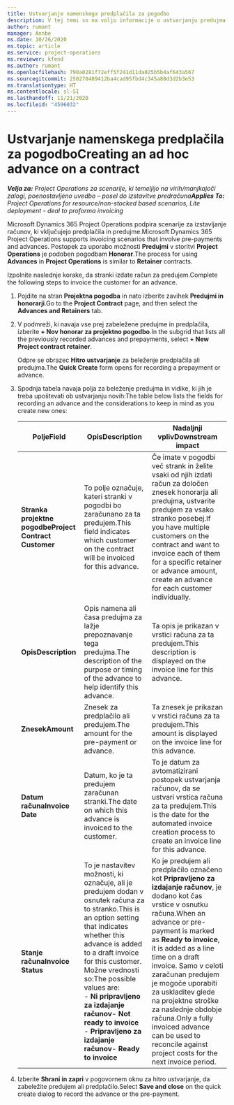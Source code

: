 ```yaml
---
title: Ustvarjanje namenskega predplačila za pogodbo
description: V tej temi so na voljo informacije o ustvarjanju predujma za pogodbo, kot je potrebno.
author: rumant
manager: Annbe
ms.date: 10/26/2020
ms.topic: article
ms.service: project-operations
ms.reviewer: kfend
ms.author: rumant
ms.openlocfilehash: 790a0281f72eff5f241d11da025b5b4af643a567
ms.sourcegitcommit: 250270409412ba4cad95fbd4c345a80d3d2b3e53
ms.translationtype: HT
ms.contentlocale: sl-SI
ms.lasthandoff: 11/21/2020
ms.locfileid: "4596032"
---
```

# <a name="creating-an-ad-hoc-advance-on-a-contract"></a><span data-ttu-id="b9785-103">Ustvarjanje namenskega predplačila za pogodbo</span><span class="sxs-lookup"><span data-stu-id="b9785-103">Creating an ad hoc advance on a contract</span></span>

<span data-ttu-id="b9785-104">_**Velja za:** Project Operations za scenarije, ki temeljijo na virih/manjkajoči zalogi, poenostavljeno uvedbo – posel do izstavitve predračuna_</span><span class="sxs-lookup"><span data-stu-id="b9785-104">_**Applies To:** Project Operations for resource/non-stocked based scenarios, Lite deployment - deal to proforma invoicing_</span></span>

<span data-ttu-id="b9785-105">Microsoft Dynamics 365 Project Operations podpira scenarije za izstavljanje računov, ki vključujejo predplačila in predujme.</span><span class="sxs-lookup"><span data-stu-id="b9785-105">Microsoft Dynamics 365 Project Operations supports invoicing scenarios that involve pre-payments and advances.</span></span> <span data-ttu-id="b9785-106">Postopek za uporabo možnosti **Predujmi** v storitvi **Project Operations** je podoben pogodbam **Honorar**.</span><span class="sxs-lookup"><span data-stu-id="b9785-106">The process for using **Advances** in **Project Operations** is similar to **Retainer** contracts.</span></span> 

<span data-ttu-id="b9785-107">Izpolnite naslednje korake, da stranki izdate račun za predujem.</span><span class="sxs-lookup"><span data-stu-id="b9785-107">Complete the following steps to invoice the customer for an advance.</span></span>

1. <span data-ttu-id="b9785-108">Pojdite na stran **Projektna pogodba** in nato izberite zavihek **Predujmi in honorarji**.</span><span class="sxs-lookup"><span data-stu-id="b9785-108">Go to the **Project Contract** page, and then select the **Advances and Retainers** tab.</span></span>
2. <span data-ttu-id="b9785-109">V podmreži, ki navaja vse prej zabeležene predujme in predplačila, izberite **+ Nov honorar za projektno pogodbo**.</span><span class="sxs-lookup"><span data-stu-id="b9785-109">In the subgrid that lists all the previously recorded advances and prepayments, select **+ New Project contract retainer**.</span></span> 

    <span data-ttu-id="b9785-110">Odpre se obrazec **Hitro ustvarjanje** za beleženje predplačila ali predujma.</span><span class="sxs-lookup"><span data-stu-id="b9785-110">The **Quick Create** form opens for recording a prepayment or advance.</span></span>
    
3. <span data-ttu-id="b9785-111">Spodnja tabela navaja polja za beleženje predujma in vidike, ki jih je treba upoštevati ob ustvarjanju novih:</span><span class="sxs-lookup"><span data-stu-id="b9785-111">The table below lists the fields for recording an advance and the considerations to keep in mind as you create new ones:</span></span>

    | <span data-ttu-id="b9785-112">Polje</span><span class="sxs-lookup"><span data-stu-id="b9785-112">Field</span></span> | <span data-ttu-id="b9785-113">Opis</span><span class="sxs-lookup"><span data-stu-id="b9785-113">Description</span></span> | <span data-ttu-id="b9785-114">Nadaljnji vpliv</span><span class="sxs-lookup"><span data-stu-id="b9785-114">Downstream impact</span></span> |
    | --- | --- | --- |
    | <span data-ttu-id="b9785-115">**Stranka projektne pogodbe**</span><span class="sxs-lookup"><span data-stu-id="b9785-115">**Project Contract Customer**</span></span> | <span data-ttu-id="b9785-116">To polje označuje, kateri stranki v pogodbi bo zaračunano za ta predujem.</span><span class="sxs-lookup"><span data-stu-id="b9785-116">This field indicates which customer on the contract will be invoiced for this advance.</span></span> | <span data-ttu-id="b9785-117">Če imate v pogodbi več strank in želite vsaki od njih izdati račun za določen znesek honorarja ali predujma, ustvarite predujem za vsako stranko posebej.</span><span class="sxs-lookup"><span data-stu-id="b9785-117">If you have multiple customers on the contract and want to invoice each of them for a specific retainer or advance amount, create an advance for each customer individually.</span></span> |
    | <span data-ttu-id="b9785-118">**Opis**</span><span class="sxs-lookup"><span data-stu-id="b9785-118">**Description**</span></span> | <span data-ttu-id="b9785-119">Opis namena ali časa predujma za lažje prepoznavanje tega predujma.</span><span class="sxs-lookup"><span data-stu-id="b9785-119">The description of the purpose or timing of the advance to help identify this advance.</span></span> | <span data-ttu-id="b9785-120">Ta opis je prikazan v vrstici računa za ta predujem.</span><span class="sxs-lookup"><span data-stu-id="b9785-120">This description is displayed on the invoice line for this advance.</span></span> |
    | <span data-ttu-id="b9785-121">**Znesek**</span><span class="sxs-lookup"><span data-stu-id="b9785-121">**Amount**</span></span> | <span data-ttu-id="b9785-122">Znesek za predplačilo ali predujem.</span><span class="sxs-lookup"><span data-stu-id="b9785-122">The amount for the pre-payment or advance.</span></span> | <span data-ttu-id="b9785-123">Ta znesek je prikazan v vrstici računa za ta predujem.</span><span class="sxs-lookup"><span data-stu-id="b9785-123">This amount is displayed on the invoice line for this advance.</span></span> |
    | <span data-ttu-id="b9785-124">**Datum računa**</span><span class="sxs-lookup"><span data-stu-id="b9785-124">**Invoice Date**</span></span> | <span data-ttu-id="b9785-125">Datum, ko je ta predujem zaračunan stranki.</span><span class="sxs-lookup"><span data-stu-id="b9785-125">The date on which this advance is invoiced to the customer.</span></span> | <span data-ttu-id="b9785-126">To je datum za avtomatizirani postopek ustvarjanja računov, da se ustvari vrstica računa za ta predujem.</span><span class="sxs-lookup"><span data-stu-id="b9785-126">This is the date for the automated invoice creation process to create an invoice line for this advance.</span></span> |
    | <span data-ttu-id="b9785-127">**Stanje računa**</span><span class="sxs-lookup"><span data-stu-id="b9785-127">**Invoice Status**</span></span> | <span data-ttu-id="b9785-128">To je nastavitev možnosti, ki označuje, ali je predujem dodan v osnutek računa za to stranko.</span><span class="sxs-lookup"><span data-stu-id="b9785-128">This is an option setting that indicates whether this advance is added to a draft invoice for this customer.</span></span> <span data-ttu-id="b9785-129">Možne vrednosti so:</span><span class="sxs-lookup"><span data-stu-id="b9785-129">The possible values are:</span></span></br><span data-ttu-id="b9785-130">- **Ni pripravljeno za izdajanje računov**</span><span class="sxs-lookup"><span data-stu-id="b9785-130">- **Not ready to invoice**</span></span></br><span data-ttu-id="b9785-131">- **Pripravljeno za izdajanje računov**</span><span class="sxs-lookup"><span data-stu-id="b9785-131">- **Ready to invoice**</span></span> | <span data-ttu-id="b9785-132">Ko je predujem ali predplačilo označeno kot **Pripravljeno za izdajanje računov**, je dodano kot čas vrstice v osnutku računa.</span><span class="sxs-lookup"><span data-stu-id="b9785-132">When an advance or pre-payment is marked as **Ready to invoice**, it is added as a line time on a draft invoice.</span></span> <span data-ttu-id="b9785-133">Samo v celoti zaračunan predujem je mogoče uporabiti za uskladitev glede na projektne stroške za naslednje obdobje računa.</span><span class="sxs-lookup"><span data-stu-id="b9785-133">Only a fully invoiced advance can be used to reconcile against project costs for the next invoice period.</span></span> |

4. <span data-ttu-id="b9785-134">Izberite **Shrani in zapri** v pogovornem oknu za hitro ustvarjanje, da zabeležite predujem ali predplačilo.</span><span class="sxs-lookup"><span data-stu-id="b9785-134">Select **Save and close** on the quick create dialog to record the advance or the pre-payment.</span></span>
